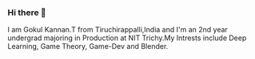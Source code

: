 ### Hi there 👋
I am Gokul Kannan.T from Tiruchirappalli,India and I'm an 2nd year undergrad majoring in Production at NIT Trichy.My Intrests include Deep Learning, Game Theory, Game-Dev and Blender.
<!--
**g0kul6/g0kul6** is a ✨ _special_ ✨ repository because its `README.md` (this file) appears on your GitHub profile.

Here are some ideas to get you started:

- 🔭 I’m currently working:on research projects
- 🌱 I’m currently learning Reinforcement Learning
- 👯 I’m looking to collaborate on ...
- 🤔 I’m looking for help with ...
- 💬 Ask me about
- 📫 How to reach me: ...
- 😄 Pronouns: ...
- ⚡ Fun fact: ...
-->

